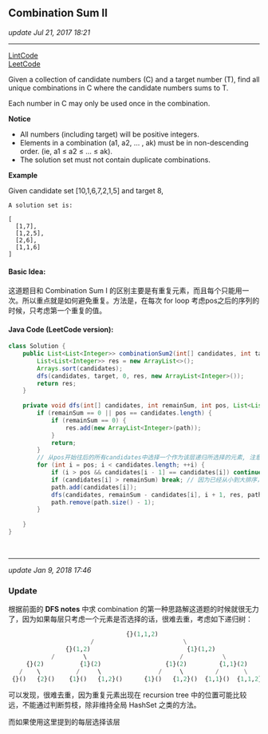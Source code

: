 ## Combination Sum II
_update Jul 21, 2017 18:21_

---
[LintCode](http://www.lintcode.com/en/problem/combination-sum-ii/)  
[LeetCode](https://leetcode.com/problems/combination-sum-ii/description/)


Given a collection of candidate numbers (C) and a target number (T), find all unique combinations in C where the candidate numbers sums to T.

Each number in C may only be used once in the combination.

**Notice**

*  All numbers (including target) will be positive integers.
*  Elements in a combination (a1, a2, … , ak) must be in non-descending order. (ie, a1 ≤ a2 ≤ … ≤ ak).
*  The solution set must not contain duplicate combinations.

**Example**    

Given candidate set [10,1,6,7,2,1,5] and target 8,
    
    A solution set is:
    
    [
      [1,7],
      [1,2,5],
      [2,6],
      [1,1,6]
    ]
    
#### Basic Idea:
这道题目和 Combination Sum I 的区别主要是有重复元素，而且每个只能用一次。所以重点就是如何避免重复。方法是，在每次 for loop 考虑pos之后的序列的时候，只考虑第一个重复的值。

#### Java Code (LeetCode version):
```java
class Solution {
    public List<List<Integer>> combinationSum2(int[] candidates, int target) {
        List<List<Integer>> res = new ArrayList<>();
        Arrays.sort(candidates);
        dfs(candidates, target, 0, res, new ArrayList<Integer>());
        return res;
    }
    
    private void dfs(int[] candidates, int remainSum, int pos, List<List<Integer>> res, List<Integer> path) {
        if (remainSum == 0 || pos == candidates.length) {
            if (remainSum == 0) {
                res.add(new ArrayList<Integer>(path));
            }
            return;
        }
        // 从pos开始往后的所有candidates中选择一个作为该层递归所选择的元素, 注意去重，只选择重复元素序列的第一个
        for (int i = pos; i < candidates.length; ++i) {
            if (i > pos && candidates[i - 1] == candidates[i]) continue; // 去重
            if (candidates[i] > remainSum) break; // 因为已经从小到大排序，如果 ith 不满足，后面都不满足
            path.add(candidates[i]);
            dfs(candidates, remainSum - candidates[i], i + 1, res, path); // 注意下一层的 pos 是 i+ 1
            path.remove(path.size() - 1);
        }
        
    }
}
```

<br>

___
_update Jan 9, 2018 17:46_

### Update
根据前面的 **DFS notes** 中求 combination 的第一种思路解这道题的时候就很无力了，因为如果每层只考虑一个元素是否选择的话，很难去重，考虑如下递归树：
```python
                                 {}(1,1,2)
                       /                         \
                {}(1,2)                           {1}(1,2)
            /        \                          /           \
     {}(2)          {1}(2)                  {1}(2)         {1,1}(2)
   /    \          /     \                /     \         /       \
 {}()   {2}()    {1}()   {1,2}()      {1}()   {1,2}()  {1,1}()  {1,1,2}()

```
可以发现，很难去重，因为重复元素出现在 recursion tree 中的位置可能比较远，不能通过判断剪枝，除非维持全局 HashSet 之类的方法。

而如果使用这里提到的每层选择该层














